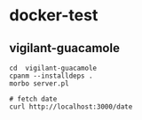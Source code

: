 # docker-test

##  vigilant-guacamole

```
cd  vigilant-guacamole
cpanm --installdeps .
morbo server.pl

# fetch date
curl http://localhost:3000/date
```
